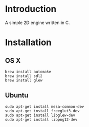 # Introduction

A simple 2D engine written in C.

# Installation

## OS X

    brew install automake
    brew install sdl2
    brew install glew

## Ubuntu

    sudo apt-get install mesa-common-dev
    sudo apt-get install freeglut3-dev
    sudo apt-get install libglew-dev
    sudo apt-get install libpng12-dev
